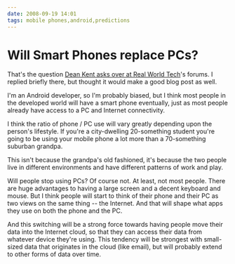 ```yaml
---
date: 2008-09-19 14:01
tags: mobile phones,android,predictions
---
```


# Will Smart Phones replace PCs?

That's the question
[Dean Kent asks over at Real World Tech](http://www.realworldtech.com/forums/index.cfm?action=detail&id=93355&threadid=93355&roomid=2)'s
forums. I replied briefly there, but thought it would make a good blog post as
well.

I'm an Android developer, so I'm probably biased, but I think most people in
the developed world will have a smart phone eventually, just as most people
already have access to a PC and Internet connectivity.

I think the ratio of phone / PC use will vary greatly depending upon the
person's lifestyle. If you're a city-dwelling 20-something student you're
going to be using your mobile phone a lot more than a 70-something suburban
grandpa.

This isn't because the grandpa's old fashioned, it's because the two people
live in different environments and have different patterns of work and play.

Will people stop using PCs? Of course not. At least, not most people. There
are huge advantages to having a large screen and a decent keyboard and mouse.
But I think people will start to think of their phone and their PC as two
views on the same thing -- the Internet. And that will shape what apps they
use on both the phone and the PC.

And this switching will be a strong force
towards having people move their data into the Internet cloud, so that they
can access their data from whatever device they're using. This tendency will
be strongest with small-sized data that originates in the cloud (like email),
but will probably extend to other forms of data over time.
